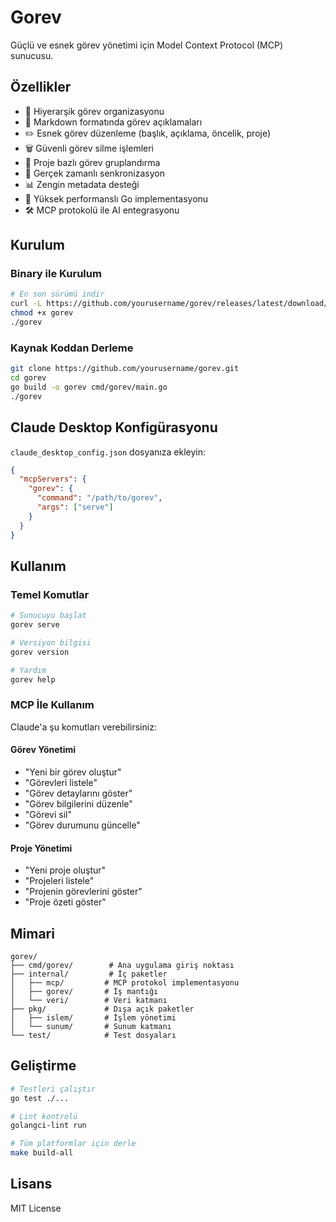 # Gorev

Güçlü ve esnek görev yönetimi için Model Context Protocol (MCP) sunucusu.

## Özellikler

- 🎯 Hiyerarşik görev organizasyonu
- 📝 Markdown formatında görev açıklamaları
- ✏️ Esnek görev düzenleme (başlık, açıklama, öncelik, proje)
- 🗑️ Güvenli görev silme işlemleri
- 📁 Proje bazlı görev gruplandırma
- 🔄 Gerçek zamanlı senkronizasyon
- 📊 Zengin metadata desteği
- 🚀 Yüksek performanslı Go implementasyonu
- 🛠️ MCP protokolü ile AI entegrasyonu

## Kurulum

### Binary ile Kurulum

```bash
# En son sürümü indir
curl -L https://github.com/yourusername/gorev/releases/latest/download/gorev-linux-amd64 -o gorev
chmod +x gorev
./gorev
```

### Kaynak Koddan Derleme

```bash
git clone https://github.com/yourusername/gorev.git
cd gorev
go build -o gorev cmd/gorev/main.go
./gorev
```

## Claude Desktop Konfigürasyonu

`claude_desktop_config.json` dosyanıza ekleyin:

```json
{
  "mcpServers": {
    "gorev": {
      "command": "/path/to/gorev",
      "args": ["serve"]
    }
  }
}
```

## Kullanım

### Temel Komutlar

```bash
# Sunucuyu başlat
gorev serve

# Versiyon bilgisi
gorev version

# Yardım
gorev help
```

### MCP İle Kullanım

Claude'a şu komutları verebilirsiniz:

#### Görev Yönetimi
- "Yeni bir görev oluştur"
- "Görevleri listele"
- "Görev detaylarını göster"
- "Görev bilgilerini düzenle"
- "Görevi sil"
- "Görev durumunu güncelle"

#### Proje Yönetimi
- "Yeni proje oluştur"
- "Projeleri listele"
- "Projenin görevlerini göster"
- "Proje özeti göster"

## Mimari

```
gorev/
├── cmd/gorev/        # Ana uygulama giriş noktası
├── internal/         # İç paketler
│   ├── mcp/         # MCP protokol implementasyonu
│   ├── gorev/       # İş mantığı
│   └── veri/        # Veri katmanı
├── pkg/             # Dışa açık paketler
│   ├── islem/       # İşlem yönetimi
│   └── sunum/       # Sunum katmanı
└── test/            # Test dosyaları
```

## Geliştirme

```bash
# Testleri çalıştır
go test ./...

# Lint kontrolü
golangci-lint run

# Tüm platformlar için derle
make build-all
```

## Lisans

MIT License